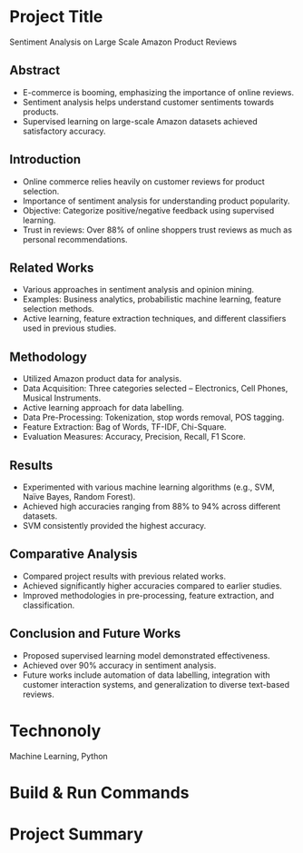 # Project Title
Sentiment Analysis on Large Scale Amazon Product Reviews

## Abstract
- E-commerce is booming, emphasizing the importance of online reviews.
- Sentiment analysis helps understand customer sentiments towards products.
- Supervised learning on large-scale Amazon datasets achieved satisfactory accuracy.

## Introduction
- Online commerce relies heavily on customer reviews for product selection.
- Importance of sentiment analysis for understanding product popularity.
- Objective: Categorize positive/negative feedback using supervised learning.
- Trust in reviews: Over 88% of online shoppers trust reviews as much as personal recommendations.

## Related Works
- Various approaches in sentiment analysis and opinion mining.
- Examples: Business analytics, probabilistic machine learning, feature selection methods.
- Active learning, feature extraction techniques, and different classifiers used in previous studies.

## Methodology
- Utilized Amazon product data for analysis.
- Data Acquisition: Three categories selected – Electronics, Cell Phones, Musical Instruments.
- Active learning approach for data labelling.
- Data Pre-Processing: Tokenization, stop words removal, POS tagging.
- Feature Extraction: Bag of Words, TF-IDF, Chi-Square.
- Evaluation Measures: Accuracy, Precision, Recall, F1 Score.

## Results
- Experimented with various machine learning algorithms (e.g., SVM, Naïve Bayes, Random Forest).
- Achieved high accuracies ranging from 88% to 94% across different datasets.
- SVM consistently provided the highest accuracy.

## Comparative Analysis
- Compared project results with previous related works.
- Achieved significantly higher accuracies compared to earlier studies.
- Improved methodologies in pre-processing, feature extraction, and classification.

## Conclusion and Future Works
- Proposed supervised learning model demonstrated effectiveness.
- Achieved over 90% accuracy in sentiment analysis.
- Future works include automation of data labelling, integration with customer interaction systems, and generalization to diverse text-based reviews.

# Technonoly 
Machine Learning, Python 

# Build & Run Commands 


# Project Summary